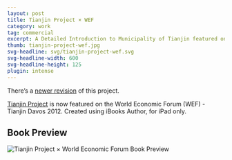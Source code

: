 ```yaml
---
layout: post
title: Tianjin Project × WEF
category: work
tag: commercial
excerpt: A Detailed Introduction to Municipality of Tianjin featured on the World Economic Forum
thumb: tianjin-project-wef.jpg
svg-headline: svg/tianjin-project-wef.svg
svg-headline-width: 600
svg-headline-height: 125
plugin: intense
---
```


<p class="note">There&rsquo;s a <a href="{% post_url /work/commercial/2013-10-29-tianjin-project-revision %}">newer revision</a> of this project.</p>

<p><a href="{% post_url /work/commercial/2012-06-11-tianjin-project %}">Tianjin Project</a> is now featured on the World Economic Forum (WEF) - Tianjin Davos 2012. Created using iBooks Author, for iPad only.</p>

<h2>Book Preview</h2>
<p><img class="no-enlarge" src="{{ site.file }}/tianjin-project-wef-preview-merged.jpg" alt="Tianjin Project &times; World Economic Forum Book Preview"></p>
